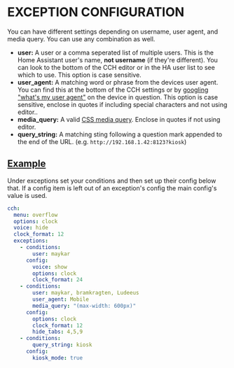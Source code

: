 <!-- Disable sidebar -->
<script>
let sidebar = document.getElementsByClassName("col-md-3")[0];
sidebar.parentNode.removeChild(sidebar);
document.getElementsByClassName("col-md-9")[0].style.cssText = "width:80%;display:block;margin-left:10%";
</script>
<!-- Disable sidebar -->

# **EXCEPTION CONFIGURATION**

You can have different settings depending on username, user agent, and media query. You can use any combination as well.

* **user:** A user or a comma seperated list of multiple users. This is the Home Assistant user's name, **not username** (if they're different). You can look to the bottom of the CCH editor or in the HA user list to see which to use. This option is case sensitive.
* **user_agent:** A matching word or phrase from the devices user agent. You can find this at the bottom of the CCH settings or by [googling "what's my user agent"](http://www.google.com/search?q=whats+my+user+agent) on the device in question. This option is case sensitive, enclose in quotes if including special characters and not using editor..
* **media_query:** A valid [CSS media query](https://www.w3schools.com/css/css_rwd_mediaqueries.asp). Enclose in quotes if not using editor.
* **query_string:** A matching sting following a question mark appended to the end of the URL. (e.g. `http://192.168.1.42:8123?kiosk`)


## <u>Example</U>

Under exceptions set your conditions and then set up their config below that. If a config item is left out of an exception's config the main config's value is used.

```yaml
cch:
  menu: overflow
  options: clock
  voice: hide
  clock_format: 12
  exceptions:
    - conditions:
        user: maykar
      config:
        voice: show
        options: clock
        clock_format: 24
    - conditions:
        user: maykar, bramkragten, Ludeeus
        user_agent: Mobile
        media_query: "(max-width: 600px)"
      config:
        options: clock
        clock_format: 12
        hide_tabs: 4,5,9
    - conditions:
        query_string: kiosk
      config:
        kiosk_mode: true
```
